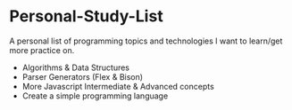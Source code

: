 # Personal-Study-List
A personal list of programming topics and technologies I want to learn/get more practice on.

- Algorithms & Data Structures
- Parser Generators (Flex & Bison)
- More Javascript Intermediate & Advanced concepts
- Create a simple programming language
